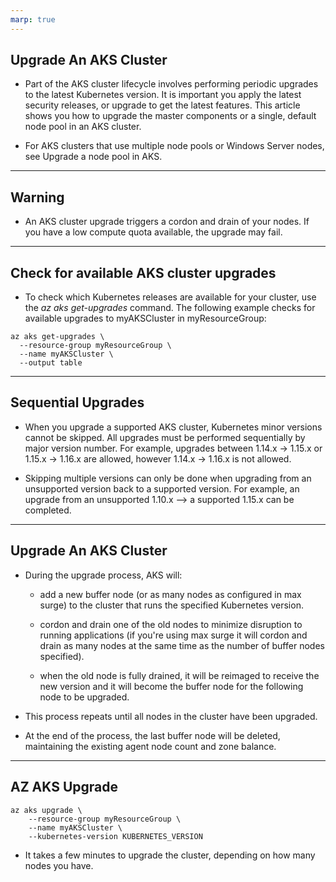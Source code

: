 ```yaml
---
marp: true
---
```


<!-- _class: invert -->

## Upgrade An AKS Cluster

* Part of the AKS cluster lifecycle involves performing periodic upgrades to the
  latest Kubernetes version. It is important you apply the latest security
  releases, or upgrade to get the latest features. This article shows you how to
  upgrade the master components or a single, default node pool in an AKS
  cluster.

* For AKS clusters that use multiple node pools or Windows Server nodes, see
  Upgrade a node pool in AKS.

---

## Warning

* An AKS cluster upgrade triggers a cordon and drain of your nodes. If you have
  a low compute quota available, the upgrade may fail.

---

## Check for available AKS cluster upgrades

* To check which Kubernetes releases are available for your cluster, use the *az
  aks get-upgrades* command. The following example checks for available upgrades
  to myAKSCluster in myResourceGroup:

```
az aks get-upgrades \
  --resource-group myResourceGroup \
  --name myAKSCluster \
  --output table
```

---

## Sequential Upgrades

* When you upgrade a supported AKS cluster, Kubernetes minor versions cannot be
  skipped. All upgrades must be performed sequentially by major version number.
  For example, upgrades between 1.14.x -> 1.15.x or 1.15.x -> 1.16.x are
  allowed, however 1.14.x -> 1.16.x is not allowed.

* Skipping multiple versions can only be done when upgrading from an unsupported
  version back to a supported version. For example, an upgrade from an
  unsupported 1.10.x --> a supported 1.15.x can be completed.

---

## Upgrade An AKS Cluster

* During the upgrade process, AKS will:

  * add a new buffer node (or as many nodes as configured in max surge) to the
    cluster that runs the specified Kubernetes version.

  * cordon and drain one of the old nodes to minimize disruption to running
    applications (if you're using max surge it will cordon and drain as many
    nodes at the same time as the number of buffer nodes specified).

  * when the old node is fully drained, it will be reimaged to receive the new
    version and it will become the buffer node for the following node to be
    upgraded.

* This process repeats until all nodes in the cluster have been upgraded.

* At the end of the process, the last buffer node will be deleted, maintaining
  the existing agent node count and zone balance.

---

## AZ AKS Upgrade

```
az aks upgrade \
    --resource-group myResourceGroup \
    --name myAKSCluster \
    --kubernetes-version KUBERNETES_VERSION
```

* It takes a few minutes to upgrade the cluster, depending on how many nodes you
  have.
